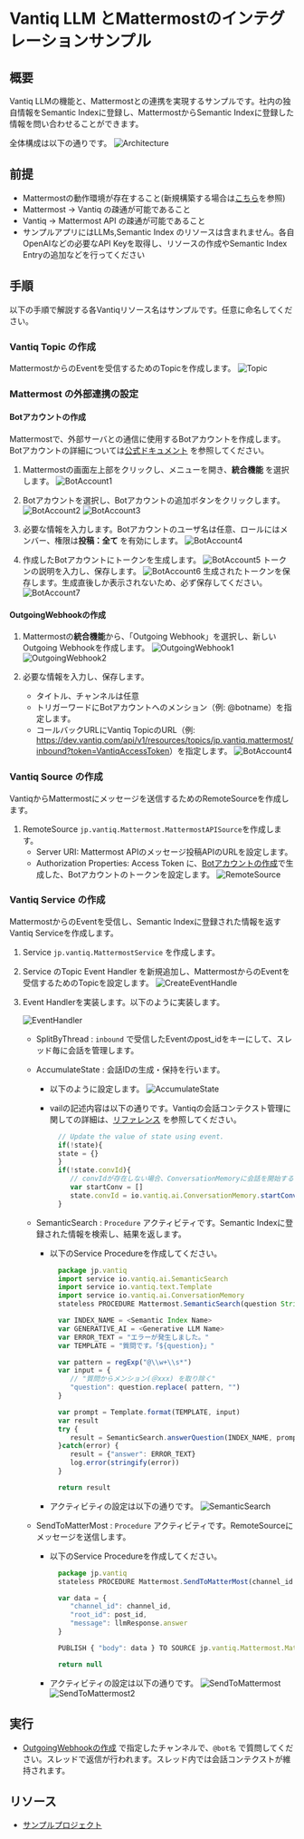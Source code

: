 # Vantiq LLM とMattermostのインテグレーションサンプル

## 概要

Vantiq LLMの機能と、Mattermostとの連携を実現するサンプルです。社内の独自情報をSemantic Indexに登録し、MattermostからSemantic Indexに登録した情報を問い合わせることができます。

全体構成は以下の通りです。
![Architecture](../../imgs/vantiq_llm_mattermost_integration/architecture.png)

## 前提

- Mattermostの動作環境が存在すること(新規構築する場合は[こちら](https://qiita.com/shun_so/private/127904a3482fb8e971fb)を参照)
- Mattermost -> Vantiq の疎通が可能であること
- Vantiq -> Mattermost API の疎通が可能であること
- サンプルアプリにはLLMs,Semantic Index のリソースは含まれません。各自OpenAIなどの必要なAPI Keyを取得し、リソースの作成やSemantic Index Entryの追加などを行ってください

## 手順

以下の手順で解説する各Vantiqリソース名はサンプルです。任意に命名してください。

### Vantiq Topic の作成

MattermostからのEventを受信するためのTopicを作成します。
![Topic](../../imgs/vantiq_llm_mattermost_integration/create_topic.png)

### Mattermost の外部連携の設定

#### Botアカウントの作成

Mattermostで、外部サーバとの通信に使用するBotアカウントを作成します。Botアカウントの詳細については[公式ドキュメント](https://developers.mattermost.com/integrate/reference/bot-accounts/) を参照してください。

1. Mattermostの画面左上部をクリックし、メニューを開き、**統合機能** を選択します。
   ![BotAccount1](../../imgs/vantiq_llm_mattermost_integration/mattermost_menu_integration.png)

1. Botアカウントを選択し、Botアカウントの追加ボタンをクリックします。
   ![BotAccount2](../../imgs/vantiq_llm_mattermost_integration/select_botaccount.png)
   ![BotAccount3](../../imgs/vantiq_llm_mattermost_integration/create_new_botaccount.png)

1. 必要な情報を入力します。Botアカウントのユーザ名は任意、ロールにはメンバー、権限は**投稿：全て** を有効にします。
   ![BotAccount4](../../imgs/vantiq_llm_mattermost_integration/create_new_botaccount_2.png)

1. 作成したBotアカウントにトークンを生成します。
   ![BotAccount5](../../imgs/vantiq_llm_mattermost_integration/botaccount_gentoken1.png)
   トークンの説明を入力し、保存します。
   ![BotAccount6](../../imgs/vantiq_llm_mattermost_integration/botaccount_gentoken2.png)
   生成されたトークンを保存します。生成直後しか表示されないため、必ず保存してください。
   ![BotAccount7](../../imgs/vantiq_llm_mattermost_integration/botaccount_gentoken3.png)

#### OutgoingWebhookの作成

1. Mattermostの**統合機能**から、「Outgoing Webhook」を選択し、新しいOutgoing Webhookを作成します。
   ![OutgoingWebhook1](../../imgs/vantiq_llm_mattermost_integration/select_outgoingwebhook.png)
   ![OutgoingWebhook2](../../imgs/vantiq_llm_mattermost_integration/create_new_outgoingwebhook.png)

1. 必要な情報を入力し、保存します。
   - タイトル、チャンネルは任意
   - トリガーワードにBotアカウントへのメンション（例: @botname）を指定します。
   - コールバックURLにVantiq TopicのURL（例: <https://dev.vantiq.com/api/v1/resources/topics/jp.vantiq.mattermost/inbound?token=VantiqAccessToken>）を指定します。
   ![BotAccount4](../../imgs/vantiq_llm_mattermost_integration/create_new_outgoingwebhook_1.png)

### Vantiq Source の作成

VantiqからMattermostにメッセージを送信するためのRemoteSourceを作成します。

1. RemoteSource `jp.vantiq.Mattermost.MattermostAPISource`を作成します。
   - Server URI: Mattermost APIのメッセージ投稿APIのURLを設定します。
   - Authorization Properties: Access Token に、[Botアカウントの作成](#botアカウントの作成)で生成した、Botアカウントのトークンを設定します。
![RemoteSource](../../imgs/vantiq_llm_mattermost_integration/remotesource.png)

### Vantiq Service の作成

MattermostからのEventを受信し、Semantic Indexに登録された情報を返すVantiq Serviceを作成します。

1. Service `jp.vantiq.MattermostService` を作成します。

2. Service のTopic Event Handler を新規追加し、MattermostからのEventを受信するためのTopicを設定します。
   ![CreateEventHandle](../../imgs/vantiq_llm_mattermost_integration/create_event_handler.png)

3. Event Handlerを実装します。以下のように実装します。

   ![EventHandler](../../imgs/vantiq_llm_mattermost_integration/vantiq_app.png)

   - SplitByThread : `inbound` で受信したEventのpost_idをキーにして、スレッド毎に会話を管理します。
   - AccumulateState : 会話IDの生成・保持を行います。
     - 以下のように設定します。
      ![AccumulateState](../../imgs/vantiq_llm_slack_integration/accumulateState.png)
     - vailの記述内容は以下の通りです。Vantiqの会話コンテクスト管理に関しての詳細は、[リファレンス](https://dev.vantiq.com/docs/system/rules/index.html#conversationmemory) を参照してください。

       ```javascript
         // Update the value of state using event.
         if(!state){
         state = {}
         }
         if(!state.convId){
            // convIdが存在しない場合、ConversationMemoryに会話を開始するようにリクエストする
            var startConv = []
            state.convId = io.vantiq.ai.ConversationMemory.startConversation(startConv)
         } 
       ```

   - SemanticSearch : `Procedure` アクティビティです。Semantic Indexに登録された情報を検索し、結果を返します。
     - 以下のService Procedureを作成してください。

       ```javascript
         package jp.vantiq
         import service io.vantiq.ai.SemanticSearch
         import service io.vantiq.text.Template
         import service io.vantiq.ai.ConversationMemory
         stateless PROCEDURE Mattermost.SemanticSearch(question String REQUIRED, convId String): Object

         var INDEX_NAME = <Semantic Index Name>
         var GENERATIVE_AI = <Generative LLM Name>
         var ERROR_TEXT = "エラーが発生しました。"
         var TEMPLATE = "質問です。「${question}」"

         var pattern = regExp("@\\w+\\s*")
         var input = {
            // "質問からメンション(＠xxx) を取り除く"
            "question": question.replace( pattern, "")
         }

         var prompt = Template.format(TEMPLATE, input)
         var result
         try {
            result = SemanticSearch.answerQuestion(INDEX_NAME, prompt, GENERATIVE_AI, convId)
         }catch(error) {
            result = {"answer": ERROR_TEXT}
            log.error(stringify(error))
         }

         return result
       ```

     - アクティビティの設定は以下の通りです。
       ![SemanticSearch](../../imgs/vantiq_llm_mattermost_integration/semantic_search.png)

   - SendToMatterMost : `Procedure` アクティビティです。RemoteSourceにメッセージを送信します。
     - 以下のService Procedureを作成してください。

       ```javascript
         package jp.vantiq
         stateless PROCEDURE Mattermost.SendToMatterMost(channel_id String, post_id String, llmResponse Object )

         var data = {
            "channel_id": channel_id,
            "root_id": post_id,
            "message": llmResponse.answer
         }

         PUBLISH { "body": data } TO SOURCE jp.vantiq.Mattermost.MattermostAPISource

         return null
       ```

     - アクティビティの設定は以下の通りです。
       ![SendToMattermost](../../imgs/vantiq_llm_mattermost_integration/sendtomattermost1.png)
       ![SendToMattermost2](../../imgs/vantiq_llm_mattermost_integration/sendtomattermost2.png)
## 実行

- [OutgoingWebhookの作成](#outgoingwebhookの作成) で指定したチャンネルで、`@bot名` で質問してください。スレッドで返信が行われます。スレッド内では会話コンテクストが維持されます。

## リソース

- [サンプルプロジェクト](../../conf/vantiq_llm_mattermost_integration/mattermost_integration.zip)
